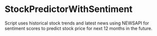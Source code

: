 # StockPredictorWithSentiment
Script uses historical stock trends and latest news using NEWSAPI for sentiment scores to predict stock price for next 12 months in the future.
